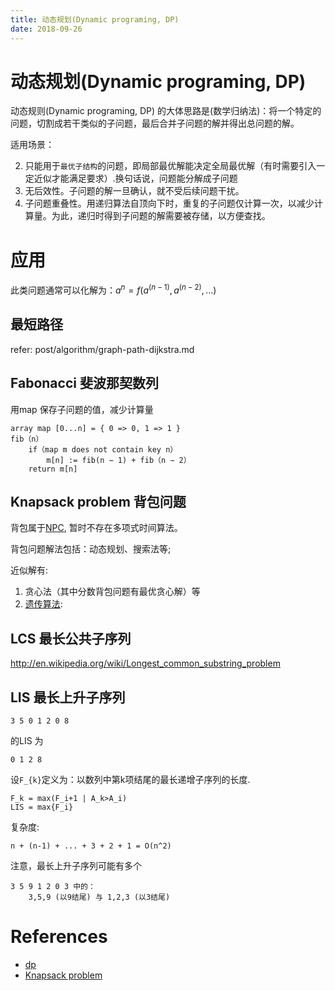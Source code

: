 ```yaml
---
title: 动态规划(Dynamic programing, DP)
date: 2018-09-26
---
```

# 动态规划(Dynamic programing, DP)
动态规则(Dynamic programing, DP) 的大体思路是(数学归纳法)：将一个特定的问题，切割成若干类似的子问题，最后合并子问题的解并得出总问题的解。

适用场景：

2. 只能用于`最优子结构`的问题，即局部最优解能决定全局最优解（有时需要引入一定近似才能满足要求）.换句话说，问题能分解成子问题
3. 无后效性。子问题的解一旦确认，就不受后续问题干扰。
4. 子问题重叠性。用递归算法自顶向下时，重复的子问题仅计算一次，以减少计算量。为此，递归时得到子问题的解需要被存储，以方便查找。

# 应用
此类问题通常可以化解为：$a^n = f(a^(n-1), a^(n-2), ...)$

## 最短路径
refer: post/algorithm/graph-path-dijkstra.md

## Fabonacci 斐波那契数列
用map 保存子问题的值，减少计算量

	array map [0...n] = { 0 => 0, 1 => 1 }
	fib（n）
		if（map m does not contain key n）
			m[n] := fib(n − 1) + fib（n − 2）
		return m[n]

## Knapsack problem 背包问题
背包属于[NPC](/algorithm/algorith-np), 暂时不存在多项式时间算法。

背包问题解法包括：动态规划、搜索法等; 

近似解有:
1. 贪心法（其中分数背包问题有最优贪心解）等
2. [遗传算法](http://www.cnblogs.com/heaad/archive/2010/12/23/1914725.html): 
 
## LCS 最长公共子序列
http://en.wikipedia.org/wiki/Longest_common_substring_problem

## LIS 最长上升子序列

    3 5 0 1 2 0 8

的LIS 为

    0 1 2 8

设`F_{k}`定义为：以数列中第k项结尾的最长递增子序列的长度.

    F_k = max(F_i+1 | A_k>A_i)
    LIS = max{F_i}

复杂度:

    n + (n-1) + ... + 3 + 2 + 1 = O(n^2)

注意，最长上升子序列可能有多个

    3 5 9 1 2 0 3 中的：
        3,5,9 (以9结尾) 与 1,2,3 (以3结尾)

# References

- [dp]
- [Knapsack problem]

[Knapsack problem]: http://zh.wikipedia.org/wiki/%E8%83%8C%E5%8C%85%E9%97%AE%E9%A2%98
[dp]: http://zh.wikipedia.org/zh/%E5%8A%A8%E6%80%81%E8%A7%84%E5%88%92
[LCS]: http://en.wikipedia.org/wiki/Longest_common_subsequence_problem
